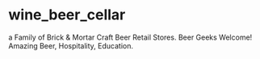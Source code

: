 # wine_beer_cellar
 a Family of Brick &amp; Mortar Craft Beer Retail Stores. Beer Geeks Welcome! Amazing Beer, Hospitality, Education.
